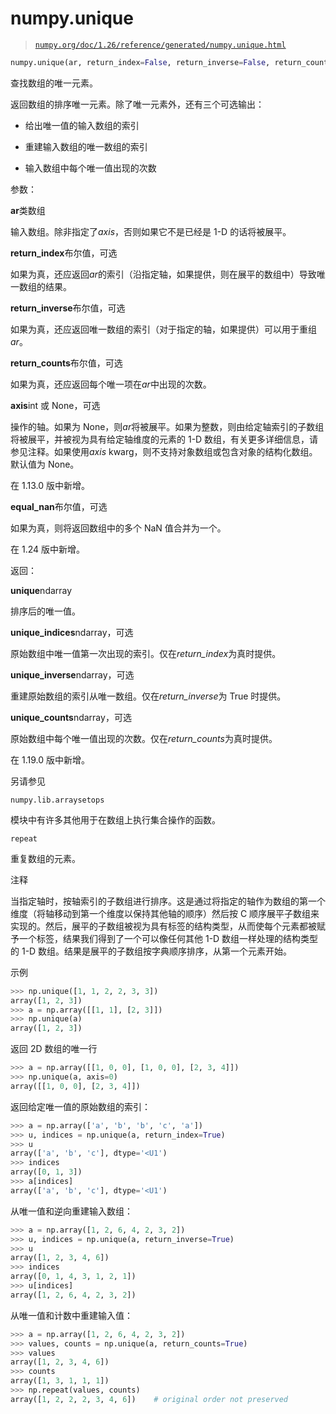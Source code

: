 # numpy.unique

> [`numpy.org/doc/1.26/reference/generated/numpy.unique.html`](https://numpy.org/doc/1.26/reference/generated/numpy.unique.html)

```py
numpy.unique(ar, return_index=False, return_inverse=False, return_counts=False, axis=None, *, equal_nan=True)
```

查找数组的唯一元素。

返回数组的排序唯一元素。除了唯一元素外，还有三个可选输出：

+   给出唯一值的输入数组的索引

+   重建输入数组的唯一数组的索引

+   输入数组中每个唯一值出现的次数

参数：

**ar**类数组

输入数组。除非指定了*axis*，否则如果它不是已经是 1-D 的话将被展平。

**return_index**布尔值，可选

如果为真，还应返回*ar*的索引（沿指定轴，如果提供，则在展平的数组中）导致唯一数组的结果。

**return_inverse**布尔值，可选

如果为真，还应返回唯一数组的索引（对于指定的轴，如果提供）可以用于重组*ar*。

**return_counts**布尔值，可选

如果为真，还应返回每个唯一项在*ar*中出现的次数。

**axis**int 或 None，可选

操作的轴。如果为 None，则*ar*将被展平。如果为整数，则由给定轴索引的子数组将被展平，并被视为具有给定轴维度的元素的 1-D 数组，有关更多详细信息，请参见注释。如果使用*axis* kwarg，则不支持对象数组或包含对象的结构化数组。默认值为 None。

在 1.13.0 版中新增。

**equal_nan**布尔值，可选

如果为真，则将返回数组中的多个 NaN 值合并为一个。

在 1.24 版中新增。

返回：

**unique**ndarray

排序后的唯一值。

**unique_indices**ndarray，可选

原始数组中唯一值第一次出现的索引。仅在*return_index*为真时提供。

**unique_inverse**ndarray，可选

重建原始数组的索引从唯一数组。仅在*return_inverse*为 True 时提供。

**unique_counts**ndarray，可选

原始数组中每个唯一值出现的次数。仅在*return_counts*为真时提供。

在 1.19.0 版中新增。

另请参见

`numpy.lib.arraysetops`

模块中有许多其他用于在数组上执行集合操作的函数。

`repeat`

重复数组的元素。

注释

当指定轴时，按轴索引的子数组进行排序。这是通过将指定的轴作为数组的第一个维度（将轴移动到第一个维度以保持其他轴的顺序）然后按 C 顺序展平子数组来实现的。然后，展平的子数组被视为具有标签的结构类型，从而使每个元素都被赋予一个标签，结果我们得到了一个可以像任何其他 1-D 数组一样处理的结构类型的 1-D 数组。结果是展平的子数组按字典顺序排序，从第一个元素开始。

示例

```py
>>> np.unique([1, 1, 2, 2, 3, 3])
array([1, 2, 3])
>>> a = np.array([[1, 1], [2, 3]])
>>> np.unique(a)
array([1, 2, 3]) 
```

返回 2D 数组的唯一行

```py
>>> a = np.array([[1, 0, 0], [1, 0, 0], [2, 3, 4]])
>>> np.unique(a, axis=0)
array([[1, 0, 0], [2, 3, 4]]) 
```

返回给定唯一值的原始数组的索引：

```py
>>> a = np.array(['a', 'b', 'b', 'c', 'a'])
>>> u, indices = np.unique(a, return_index=True)
>>> u
array(['a', 'b', 'c'], dtype='<U1')
>>> indices
array([0, 1, 3])
>>> a[indices]
array(['a', 'b', 'c'], dtype='<U1') 
```

从唯一值和逆向重建输入数组：

```py
>>> a = np.array([1, 2, 6, 4, 2, 3, 2])
>>> u, indices = np.unique(a, return_inverse=True)
>>> u
array([1, 2, 3, 4, 6])
>>> indices
array([0, 1, 4, 3, 1, 2, 1])
>>> u[indices]
array([1, 2, 6, 4, 2, 3, 2]) 
```

从唯一值和计数中重建输入值：

```py
>>> a = np.array([1, 2, 6, 4, 2, 3, 2])
>>> values, counts = np.unique(a, return_counts=True)
>>> values
array([1, 2, 3, 4, 6])
>>> counts
array([1, 3, 1, 1, 1])
>>> np.repeat(values, counts)
array([1, 2, 2, 2, 3, 4, 6])    # original order not preserved 
```
